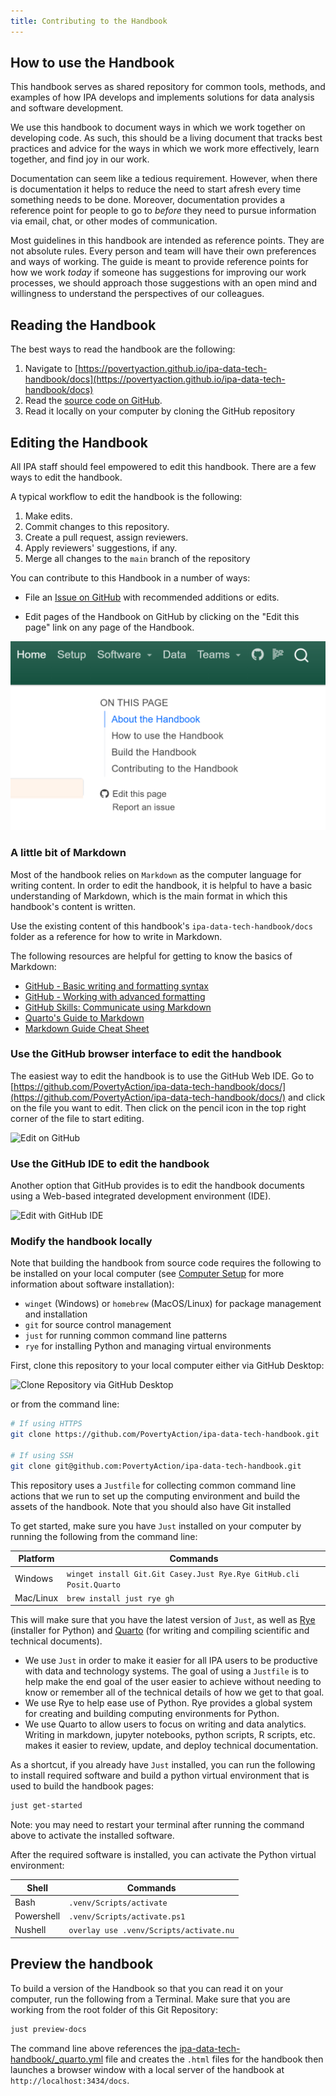 ```yaml
---
title: Contributing to the Handbook
---
```


## How to use the Handbook

This handbook serves as shared repository for common tools, methods, and examples of how
IPA develops and implements solutions for data analysis and software development.

We use this handbook to document ways in which we work together on developing code. As
such, this should be a living document that tracks best practices and advice for the
ways in which we work more effectively, learn together, and find joy in our work.

Documentation can seem like a tedious requirement. However, when there is documentation
it helps to reduce the need to start afresh every time something needs to be done.
Moreover, documentation provides a reference point for people to go to _before_ they
need to pursue information via email, chat, or other modes of communication.

Most guidelines in this handbook are intended as reference points. They are not absolute
rules. Every person and team will have their own preferences and ways of working. The
guide is meant to provide reference points for how we work _today_ if someone has
suggestions for improving our work processes, we should approach those suggestions with
an open mind and willingness to understand the perspectives of our colleagues.

## Reading the Handbook

The best ways to read the handbook are the following:

1. Navigate to
   [https://povertyaction.github.io/ipa-data-tech-handbook/docs](https://povertyaction.github.io/ipa-data-tech-handbook/docs)
1. Read the
   [source code on GitHub](https://github.com/PovertyAction/ipa-data-tech-handbook/tree/main/docs).
1. Read it locally on your computer by cloning the GitHub repository

## Editing the Handbook

All IPA staff should feel empowered to edit this handbook. There are a few ways to edit
the handbook.

A typical workflow to edit the handbook is the following:

1. Make edits.
1. Commit changes to this repository.
1. Create a pull request, assign reviewers.
1. Apply reviewers' suggestions, if any.
1. Merge all changes to the `main` branch of the repository

You can contribute to this Handbook in a number of ways:

- File an
  [Issue on GitHub](https://github.com/PovertyAction/ipa-data-tech-handbook/issues/new)
  with recommended additions or edits.

- Edit pages of the Handbook on GitHub by clicking on the "Edit this page" link on any
  page of the Handbook.

![Handbook](./assets/images/software/handbook-gh.png)

### A little bit of Markdown

Most of the handbook relies on `Markdown` as the computer language for writing content.
In order to edit the handbook, it is helpful to have a basic understanding of Markdown,
which is the main format in which this handbook's content is written.

Use the existing content of this handbook's `ipa-data-tech-handbook/docs` folder as a
reference for how to write in Markdown.

The following resources are helpful for getting to know the basics of Markdown:

- [GitHub - Basic writing and formatting syntax](https://docs.github.com/en/get-started/writing-on-github/getting-started-with-writing-and-formatting-on-github/basic-writing-and-formatting-syntax)
- [GitHub - Working with advanced formatting](https://docs.github.com/en/get-started/writing-on-github/working-with-advanced-formatting)
- [GitHub Skills: Communicate using Markdown](https://github.com/skills/communicate-using-markdown)
- [Quarto's Guide to Markdown](https://quarto.org/docs/authoring/markdown-basics.html)
- [Markdown Guide Cheat Sheet](https://www.markdownguide.org/cheat-sheet)

### Use the GitHub browser interface to edit the handbook

The easiest way to edit the handbook is to use the GitHub Web IDE. Go to
[https://github.com/PovertyAction/ipa-data-tech-handbook/docs/](https://github.com/PovertyAction/ipa-data-tech-handbook/docs/)
and click on the file you want to edit. Then click on the pencil icon in the top right
corner of the file to start editing.

![Edit on GitHub](./assets/images/gh-edit-console.gif)

### Use the GitHub IDE to edit the handbook

Another option that GitHub provides is to edit the handbook documents using a Web-based
integrated development environment (IDE).

![Edit with GitHub IDE](./assets/images/gh-edit-ide.gif)

### Modify the handbook locally

Note that building the handbook from source code requires the following to be installed
on your local computer (see [Computer Setup](./guides/computer_setup.md) for more
information about software installation):

- `winget` (Windows) or `homebrew` (MacOS/Linux) for package management and installation
- `git` for source control management
- `just` for running common command line patterns
- `rye` for installing Python and managing virtual environments

First, clone this repository to your local computer either via GitHub Desktop:

![Clone Repository via GitHub Desktop](./assets/images/gh-clone.gif)

or from the command line:

```bash
# If using HTTPS
git clone https://github.com/PovertyAction/ipa-data-tech-handbook.git

# If using SSH
git clone git@github.com:PovertyAction/ipa-data-tech-handbook.git
```

This repository uses a `Justfile` for collecting common command line actions that we run
to set up the computing environment and build the assets of the handbook. Note that you
should also have Git installed

To get started, make sure you have `Just` installed on your computer by running the
following from the command line:

| Platform  | Commands                                                            |
| --------- | ------------------------------------------------------------------- |
| Windows   | `winget install Git.Git Casey.Just Rye.Rye GitHub.cli Posit.Quarto` |
| Mac/Linux | `brew install just rye gh`                                          |

This will make sure that you have the latest version of `Just`, as well as
[Rye](https://rye.astral.sh/guide/) (installer for Python) and
[Quarto](https://quarto.org/docs/guide/) (for writing and compiling scientific and
technical documents).

- We use `Just` in order to make it easier for all IPA users to be productive with data
  and technology systems. The goal of using a `Justfile` is to help make the end goal of
  the user easier to achieve without needing to know or remember all of the technical
  details of how we get to that goal.
- We use Rye to help ease use of Python. Rye provides a global system for creating and
  building computing environments for Python.
- We use Quarto to allow users to focus on writing and data analytics. Writing in
  markdown, jupyter notebooks, python scripts, R scripts, etc. makes it easier to
  review, update, and deploy technical documentation.

As a shortcut, if you already have `Just` installed, you can run the following to
install required software and build a python virtual environment that is used to build
the handbook pages:

```bash
just get-started
```

Note: you may need to restart your terminal after running the command above to activate
the installed software.

After the required software is installed, you can activate the Python virtual
environment:

| Shell      | Commands                                |
| ---------- | --------------------------------------- |
| Bash       | `.venv/Scripts/activate`                |
| Powershell | `.venv/Scripts/activate.ps1`            |
| Nushell    | `overlay use .venv/Scripts/activate.nu` |

## Preview the handbook

To build a version of the Handbook so that you can read it on your computer, run the
following from a Terminal. Make sure that you are working from the root folder of this
Git Repository:

```bash
just preview-docs
```

The command line above references the
[ipa-data-tech-handbook/\_quarto.yml](../_quarto.yml) file and creates the `.html` files
for the handbook then launches a browser window with a local server of the handbook at
`http://localhost:3434/docs`.
